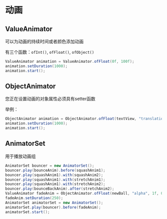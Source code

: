 # 动画

## ValueAnimator

可以为动画的持续时间或者颜色添加动画

有三个函数：`ofInt()`, `ofFloat()`, `ofObject()`

```java
ValueAnimator animation = ValueAnimator.ofFloat(0f, 100f);
animation.setDuration(1000);
animation.start();
```

## ObjectAnimator

您正在设置动画的对象属性必须具有setter函数

举例：

```java
ObjectAnimator animation = ObjectAnimator.ofFloat(textView, "translationX", 100f);
animation.setDuration(1000);
animation.start();
```

## AnimatorSet

用于播放动画组

```java
AnimatorSet bouncer = new AnimatorSet();
bouncer.play(bounceAnim).before(squashAnim1);
bouncer.play(squashAnim1).with(squashAnim2);
bouncer.play(squashAnim1).with(stretchAnim1);
bouncer.play(squashAnim1).with(stretchAnim2);
bouncer.play(bounceBackAnim).after(stretchAnim2);
ValueAnimator fadeAnim = ObjectAnimator.ofFloat(newBall, "alpha", 1f, 0f);
fadeAnim.setDuration(250);
AnimatorSet animatorSet = new AnimatorSet();
animatorSet.play(bouncer).before(fadeAnim);
animatorSet.start();
```
